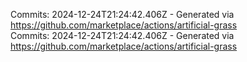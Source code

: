 Commits: 2024-12-24T21:24:42.406Z - Generated via https://github.com/marketplace/actions/artificial-grass
<br>
Commits: 2024-12-24T21:24:42.406Z - Generated via https://github.com/marketplace/actions/artificial-grass
<br>
